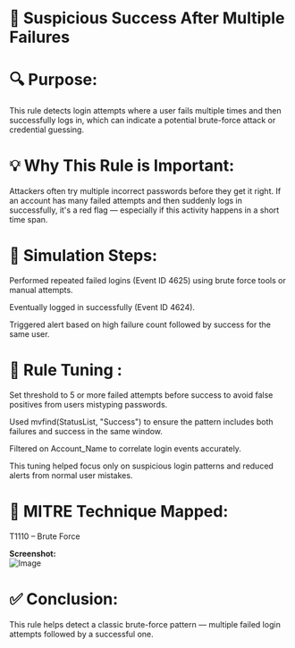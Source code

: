 # 🚨 Suspicious Success After Multiple Failures

# 🔍 Purpose:
This rule detects login attempts where a user fails multiple times and then successfully logs in, which can indicate a potential brute-force attack or credential guessing.

# 💡 Why This Rule is Important:
Attackers often try multiple incorrect passwords before they get it right.
If an account has many failed attempts and then suddenly logs in successfully, it's a red flag — especially if this activity happens in a short time span.

# 🧪 Simulation Steps:

Performed repeated failed logins (Event ID 4625) using brute force tools or manual attempts.

Eventually logged in successfully (Event ID 4624).

Triggered alert based on high failure count followed by success for the same user.

# 🔧 Rule Tuning :

Set threshold to 5 or more failed attempts before success to avoid false positives from users mistyping passwords.

Used mvfind(StatusList, "Success") to ensure the pattern includes both failures and success in the same window.

Filtered on Account_Name to correlate login events accurately.

This tuning helped focus only on suspicious login patterns and reduced alerts from normal user mistakes.

# 📌 MITRE Technique Mapped:

T1110 – Brute Force


**Screenshot:**  
![Image](https://github.com/user-attachments/assets/0b52a88e-1fa1-4a78-8ee9-2f596ac1e8ef) 


# ✅ Conclusion:
This rule helps detect a classic brute-force pattern — multiple failed login attempts followed by a successful one.

